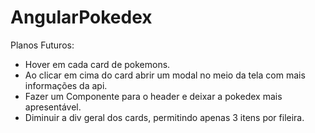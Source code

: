 # AngularPokedex

Planos Futuros:


- Hover em cada card de pokemons.<br>
- Ao clicar em cima do card abrir um modal no meio da tela com mais informações da api.<br>
- Fazer um Componente para o header e deixar a pokedex mais apresentável.<br>
- Diminuir a div geral dos cards, permitindo apenas 3 itens por fileira.
